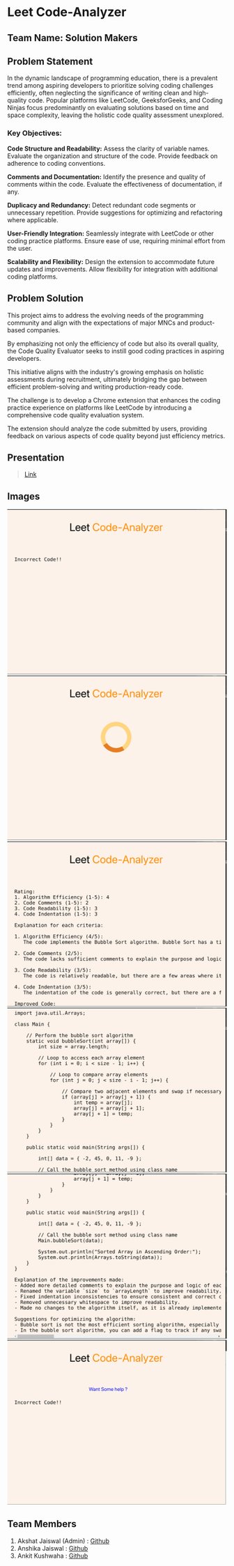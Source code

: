 # Leet Code-Analyzer
## Team Name: Solution Makers

## Problem Statement
In the dynamic landscape of programming education, there is a prevalent trend among aspiring developers to prioritize solving coding challenges efficiently, often neglecting the significance of writing clean and high-quality code. Popular platforms like LeetCode, GeeksforGeeks, and Coding Ninjas focus predominantly on evaluating solutions based on time and space complexity, leaving the holistic code quality assessment unexplored.

### Key Objectives:

**Code Structure and Readability:**
Assess the clarity of variable names.
Evaluate the organization and structure of the code.
Provide feedback on adherence to coding conventions.

**Comments and Documentation:**
Identify the presence and quality of comments within the code.
Evaluate the effectiveness of documentation, if any.

**Duplicacy and Redundancy:**
Detect redundant code segments or unnecessary repetition.
Provide suggestions for optimizing and refactoring where applicable.

**User-Friendly Integration:**
Seamlessly integrate with LeetCode or other coding practice platforms.
Ensure ease of use, requiring minimal effort from the user.

**Scalability and Flexibility:**
Design the extension to accommodate future updates and improvements.
Allow flexibility for integration with additional coding platforms.


## Problem Solution
This project aims to address the evolving needs of the programming community and align with the expectations of major MNCs and product-based companies.

By emphasizing not only the efficiency of code but also its overall quality, the Code Quality Evaluator seeks to instill good coding practices in aspiring developers.

This initiative aligns with the industry's growing emphasis on holistic assessments during recruitment, ultimately bridging the gap between efficient problem-solving and writing production-ready code.

The challenge is to develop a Chrome extension that enhances the coding practice experience on platforms like LeetCode by introducing a comprehensive code quality evaluation system. 

The extension should analyze the code submitted by users, providing feedback on various aspects of code quality beyond just efficiency metrics.

## Presentation
> [Link](https://www.canva.com/design/DAFzP0WLJts/gonsU13MYR5eidVvVS-qNQ/view?utm_content=DAFzP0WLJts&utm_campaign=designshare&utm_medium=link&utm_source=editor)

## Images
![image1](/images/Screenshot%20from%202023-11-05%2013-28-04.png)
![image2](/images/Screenshot%20from%202023-11-05%2013-28-46.png)
![image3](/images/Screenshot%20from%202023-11-05%2013-32-38.png)
![image4](/images/Screenshot%20from%202023-11-05%2013-33-02.png)
![image5](/images/Screenshot%20from%202023-11-05%2013-33-16.png)
![image6](/images/Screenshot%20from%202023-11-05%2013-53-41.png)

## Team Members
1. Akshat Jaiswal (Admin) : [Github](https://github.com/Akshat-Jaiswal-8)
1. Anshika Jaiswal : [Github](https://github.com/AnshikaJais)
1. Ankit Kushwaha : [Github](https://github.com/kush-ankit)
